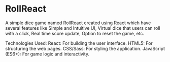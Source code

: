 # RollReact
A simple dice game named RollReact created using React which have several features like Simple and Intuitive UI, Virtual dice that users can roll with a click, Real time score update, Option to reset the game, etc.

Technologies Used:
React: For building the user interface.
HTML5: For structuring the web pages.
CSS/Sass: For styling the application.
JavaScript (ES6+): For game logic and interactivity.
